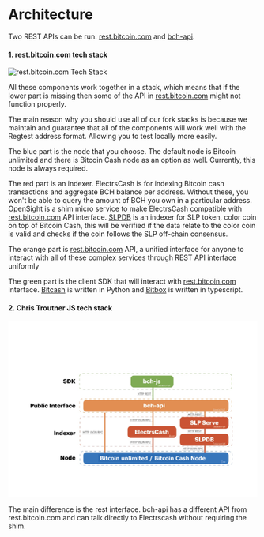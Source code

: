 # Architecture

Two REST APIs can be run: [rest.bitcoin.com](https://github.com/ActorForth/rest.bitcoin.com) and [bch-api](https://api.fullstack.cash/docs/).

#### 1. rest.bitcoin.com tech stack

![rest.bitcoin.com Tech Stack](docs/assets/rest-bitcoin-com\_techstack.jpg)

All these components work together in a stack, which means that if the lower part is missing then some of the API in [rest.bitcoin.com](https://github.com/ActorForth/rest.bitcoin.com) might not function properly.

The main reason why you should use all of our fork stacks is because we maintain and guarantee that all of the components will work well with the Regtest address format. Allowing you to test locally more easily.

The blue part is the node that you choose. The default node is Bitcoin unlimited and there is Bitcoin Cash node as an option as well. Currently, this node is always required.

The red part is an indexer. ElectrsCash is for indexing Bitcoin cash transactions and aggregate BCH balance per address. Without these, you won't be able to query the amount of BCH you own in a particular address. OpenSight is a shim micro service to make ElectrsCash compatible with [rest.bitcoin.com](https://github.com/ActorForth/rest.bitcoin.com) API interface. [SLPDB](slp.dev/tooling/slpdb/#what-is-slpdb) is an indexer for SLP token, color coin on top of Bitcoin Cash, this will be verified if the data relate to the color coin is valid and checks if the coin follows the SLP off-chain consensus.

The orange part is [rest.bitcoin.com](https://github.com/ActorForth/rest.bitcoin.com) API, a unified interface for anyone to interact with all of these complex services through REST API interface uniformly

The green part is the client SDK that will interact with [rest.bitcoin.com](https://github.com/ActorForth/rest.bitcoin.com) interface. [Bitcash](https://github.com/ActorForth/bitcash) is written in Python and [Bitbox](https://github.com/ActorForth/bitbox-sdk) is written in typescript.

#### 2. Chris Troutner JS tech stack

![Chris Troutner JS Tech Stack](docs/assets/Chris-Troutner-JS-techstack.jpg)

The main difference is the rest interface. bch-api has a different API from rest.bitcoin.com and can talk directly to Electrscash without requiring the shim.
